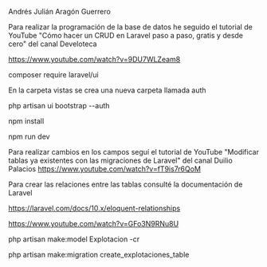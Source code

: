 Andrés Julián Aragón Guerrero

Para realizar la programación de la base de datos he seguido el tutorial de YouTube
"Cómo hacer un CRUD en Laravel paso a paso, gratis y desde cero" del canal Develoteca

https://www.youtube.com/watch?v=9DU7WLZeam8

composer require laravel/ui

En la carpeta vistas se crea una nueva carpeta llamada auth

php artisan ui bootstrap --auth

npm install

npm run dev

Para realizar cambios en los campos seguí el tutorial de YouTube
"Modificar tablas ya existentes con las migraciones de Laravel" del canal Duilio Palacios
https://www.youtube.com/watch?v=fT9is7r6QoM

Para crear las relaciones entre las tablas consulté la documentación de Laravel

https://laravel.com/docs/10.x/eloquent-relationships

https://www.youtube.com/watch?v=GFo3N9RNu8U

php artisan make:model Explotacion  -cr

php artisan make:migration create_explotaciones_table